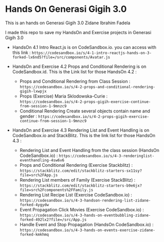 # Hands On Generasi Gigih 3.0

This is an hands on Generasi Gigih 3.0 Zidane Ibrahim Fadela

I made this repo to save my HandsOn and Exercise projects in Generasi Gigih 3.0

- HandsOn 4.1 Intro React.js is on CodeSandbox.io. you can access with this link :
  `https://codesandbox.io/s/4-1-intro-reactjs-hands-on-3-forked-lx6nd5?file=/src/components/Avatar.js`

- HandsOn and Exercise 4.2 Props and Conditional Rendering is on CodeSandbox.id. This is the Link list for those HandsOn 4.2 :

  - Props and Conditional Rendering from Class Session :
    `https://codesandbox.io/s/4-2-props-and-conditional-rendering-gigih-lxwpjx`
  - Props (Exercise) Maria Sklodowska-Curie :
    `https://codesandbox.io/s/4-2-props-gigih-exercise-continue-from-session-1-9mnzc9`
  - Conditional Rendering Create several objects contain name and gender :
    `https://codesandbox.io/s/4-2-props-gigih-exercise-continue-from-session-1-9mnzc9`

- HandsOn and Exercise 4.3 Rendering List and Event Handling is on CodeSandbox.io and StackBlitz. This is the link list for those HandsOn 4.3 :

  - Rendering List and Event Handling from the class session (HandsOn CodeSandbox.io) :
    `https://codesandbox.io/s/4-3-renderinglist-eventhandling-4sw6v6`
  - Props and Conditional Rendering (Exercise Stackblitz) :
    `https://stackblitz.com/edit/stackblitz-starters-sx11sy?file=src%2FApp.js`
  - Rendering List members of Family (Exercise StackBlitz) :
    `https://stackblitz.com/edit/stackblitz-starters-b9e6jx?file=src%2Fcomponents%2FFamily.js`
  - Rendering List Recipe List (Exercise CodeSandbox.io) :
    `https://codesandbox.io/s/4-3-handson-rendering-list-zidane-forked-4ygydw`
  - Event Propagation Click Movies (Exercise CodeSandbox.io) :
    `https://codesandbox.io/s/4-3-hands-on-eventbubbling-zidane-forked-492lx2?file=/src/App.js`
  - Handle Event and Stop Propagation (HandsOn CodeSandbox.io) :
    `https://codesandbox.io/s/4-3-hands-on-events-exercise-zidane-forked-kmkhmq`
